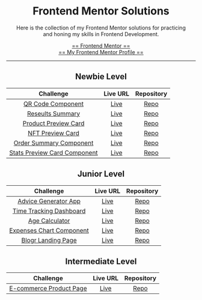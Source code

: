 <div align="center">

# Frontend Mentor Solutions

Here is the collection of my Frontend Mentor solutions for practicing<br>and honing my skills in Frontend Development.

[== Frontend Mentor ==](https://www.frontendmentor.io/home)<br>
[== My Frontend Mentor Profile ==](https://www.frontendmentor.io/profile/Lemon1903)

---

## Newbie Level

|                                                      Challenge                                                      |                                              Live URL                                               |                                                    Repository                                                    |
| :-----------------------------------------------------------------------------------------------------------------: | :-------------------------------------------------------------------------------------------------: | :--------------------------------------------------------------------------------------------------------------: |
|              [QR Code Component](https://www.frontendmentor.io/challenges/qr-code-component-iux_sIO_H)              |       [Live](https://lemon1903.github.io/Frontend-Mentor-Solutions/Newbie/qr_code_component)        |       [Repo](https://github.com/Lemon1903/Frontend-Mentor-Solutions/tree/master/Newbie/qr_code_component)        |
|          [Reseults Summary](https://www.frontendmentor.io/challenges/results-summary-component-CE_K6s0maV)          |   [Live](https://lemon1903.github.io/Frontend-Mentor-Solutions/Newbie/results_summary_component)    |   [Repo](https://github.com/Lemon1903/Frontend-Mentor-Solutions/tree/master/Newbie/results_summary_component)    |
|     [Product Preview Card](https://www.frontendmentor.io/challenges/product-preview-card-component-GO7UmttRfa)      | [Live](https://lemon1903.github.io/Frontend-Mentor-Solutions/Newbie/product_preview_card_component) | [Repo](https://github.com/Lemon1903/Frontend-Mentor-Solutions/tree/master/Newbie/product_preview_card_component) |
|          [NFT Preview Card](https://www.frontendmentor.io/challenges/nft-preview-card-component-SbdUL_w0U)          |   [Live](https://lemon1903.github.io/Frontend-Mentor-Solutions/Newbie/nft_preview_card_component)   |   [Repo](https://github.com/Lemon1903/Frontend-Mentor-Solutions/tree/master/Newbie/nft_preview_card_component)   |
|      [Order Summary Component](https://www.frontendmentor.io/challenges/order-summary-component-QlPmajDUj/hub)      |    [Live](https://lemon1903.github.io/Frontend-Mentor-Solutions/Newbie/order_summary_component)     |    [Repo](https://github.com/Lemon1903/Frontend-Mentor-Solutions/tree/master/Newbie/order_summary_component)     |
| [Stats Preview Card Component](https://www.frontendmentor.io/challenges/stats-preview-card-component-8JqbgoU62/hub) |  [Live](https://lemon1903.github.io/Frontend-Mentor-Solutions/Newbie/stats_preview_card_component)  |  [Repo](https://github.com/Lemon1903/Frontend-Mentor-Solutions/tree/master/Newbie/stats_preview_card_component)  |

## Junior Level

|                                                Challenge                                                 |                                           Live URL                                            |                                                 Repository                                                 |
| :------------------------------------------------------------------------------------------------------: | :-------------------------------------------------------------------------------------------: | :--------------------------------------------------------------------------------------------------------: |
|     [Advice Generator App](https://www.frontendmentor.io/challenges/advice-generator-app-QdUG-13db)      |                          [Live](https://adviceforyou.herokuapp.com/)                          |   [Repo](https://github.com/Lemon1903/Frontend-Mentor-Solutions/tree/master/Junior/advice_generator_app)   |
|  [Time Tracking Dashboard](https://www.frontendmentor.io/challenges/time-tracking-dashboard-UIQ7167Jw)   | [Live](https://lemon1903.github.io/Frontend-Mentor-Solutions/Junior/time_tracking_dashboard)  | [Repo](https://github.com/Lemon1903/Frontend-Mentor-Solutions/tree/master/Junior/time_tracking_dashboard)  |
|         [Age Calculator](https://www.frontendmentor.io/challenges/age-calculator-app-dF9DFFpj-Q)         |    [Live](https://lemon1903.github.io/Frontend-Mentor-Solutions/Junior/age_calculator_app)    |    [Repo](https://github.com/Lemon1903/Frontend-Mentor-Solutions/tree/master/Junior/age_calculator_app)    |
| [Expenses Chart Component](https://www.frontendmentor.io/challenges/expenses-chart-component-e7yJBUdjwt) | [Live](https://lemon1903.github.io/Frontend-Mentor-Solutions/Junior/expenses_chart_component) | [Repo](https://github.com/Lemon1903/Frontend-Mentor-Solutions/tree/master/Junior/expenses_chart_component) |
|     [Blogr Landing Page](https://www.frontendmentor.io/challenges/blogr-landing-page-EX2RLAApP/hub)      |    [Live](https://lemon1903.github.io/Frontend-Mentor-Solutions/Junior/blogr_landing_page)    |    [Repo](https://github.com/Lemon1903/Frontend-Mentor-Solutions/tree/master/Junior/blogr_landing_page)    |

## Intermediate Level

|                                                Challenge                                                 |                       Live URL                        |                                                   Repository                                                   |
| :------------------------------------------------------------------------------------------------------: | :---------------------------------------------------: | :------------------------------------------------------------------------------------------------------------: |
| [E-commerce Product Page](https://www.frontendmentor.io/challenges/ecommerce-product-page-UPsZ9MJp6/hub) | [Live](https://ecommerce-product-app-19.netlify.app/) | [Repo](https://github.com/Lemon1903/Frontend-Mentor-Solutions/tree/master/Intermediate/ecommerce-product-page) |

</div>
